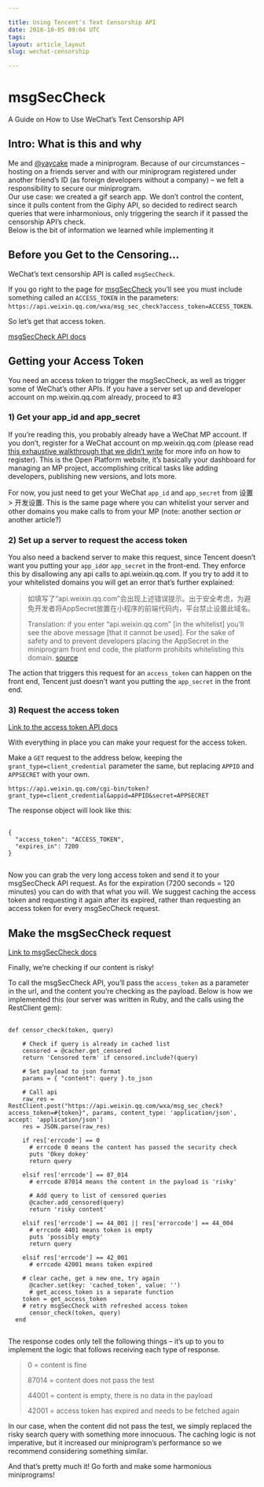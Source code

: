 ```yaml
---

title: Using Tencent's Text Censorship API
date: 2018-10-05 09:04 UTC
tags:
layout: article_layout
slug: wechat-censorship

---
```


# msgSecCheck

<p class="subtitle">A Guide on How to Use WeChat’s Text Censorship API</p>

##  Intro: What is this and why
Me and <a class="highlight" href="http://thegraceyang.com/" target="_blank">@yaycake</a> made a miniprogram. Because of our circumstances – hosting on a friends server and with our miniprogram registered under another friend’s ID (as foreign developers without a company) – we felt a responsibility to secure our miniprogram. <br>
Our use case: we created a gif search app. We don’t control the content, since it pulls content from the Giphy API, so decided to redirect search queries that were inharmonious, only triggering the search if it passed the censorship API’s check.<br>
Below is the bit of information we learned while implementing it

## Before you Get to the Censoring…

WeChat’s text censorship API is called `msgSecCheck`.

If you go right to the page for [msgSecCheck](https://developers.weixin.qq.com/miniprogram/dev/api/msgSecCheck.html) you’ll see you must include something called an `ACCESS_TOKEN` in the parameters:<br>
`https://api.weixin.qq.com/wxa/msg_sec_check?access_token=ACCESS_TOKEN`.

So let’s get that access token.

[msgSecCheck API docs](https://developers.weixin.qq.com/miniprogram/dev/api/msgSecCheck.html)

## Getting your Access Token
You need an access token to trigger the msgSecCheck, as well as trigger some of WeChat’s  other APIs. If you have a server set up and developer account on mp.weixin.qq.com already, proceed to #3

### 1) Get your app_id and app_secret
If you’re reading this, you probably already have a WeChat MP account. If you don’t, register for a WeChat account on mp.weixin.qq.com (please read [this exhaustive walkthrough that we didn’t write](insert-good-registration-walkthorugh-here) for more info on how to register). This is the Open Platform website, it’s basically your dashboard for managing an MP project, accomplishing critical tasks like adding developers, publishing new versions, and lots more.

For now, you just need to get your WeChat `app_id` and `app_secret` from 设置 > 开发设置. This is the same page where you can whitelist your server and other domains you make calls to from your MP (note: another section _or_ another article?)

### 2) Set up a server to request the access token
You also need a backend server to make this request, since Tencent doesn’t want you putting your `app_id`or `app_secret` in the front-end. They enforce this by disallowing any api calls to api.weixin.qq.com.   If you try to add it to your whitelisted domains you will get an error that’s further explained:

> 如填写了“api.weixin.qq.com”会出现上述错误提示。出于安全考虑，为避免开发者将AppSecret放置在小程序的前端代码内，平台禁止设置此域名。
>
> Translation: if you enter “api.weixin.qq.com” [in the whitelist] you’ll see the above message [that it cannot be used]. For the sake of safety and to prevent developers placing the AppSecret in the miniprogram front end code, the platform prohibits whitelisting this domain.
> [source](http://kf.qq.com/faq/1706236NjINj1706236VRZBR.html)

The action that triggers this request for an `access_token`  can happen on the front end, Tencent just doesn’t want you putting the `app_secret` in the front end.

### 3) Request the access token
[Link to the access token API docs](https://developers.weixin.qq.com/miniprogram/dev/api/token.html#%E8%8E%B7%E5%8F%96-accesstoken)

With everything in place you can make your request for the access token.

Make a `GET` request to the address below, keeping the `grant_type=client_credential` parameter the same, but replacing  `APPID` and `APPSECRET` with your own.

 `https://api.weixin.qq.com/cgi-bin/token?grant_type=client_credential&appid=APPID&secret=APPSECRET`

The response object will look like this:

<pre>
  <code class="json">
{
  "access_token": "ACCESS_TOKEN",
  "expires_in": 7200
}
  </code>
</pre>

Now you can grab the very long access token and send it to your msgSecCheck API request. As for the expiration (7200 seconds = 120 minutes) you can do with that what you will. We suggest caching the access token and requesting it again after its expired, rather than requesting an access token for every msgSecCheck request.

## Make the msgSecCheck request
[Link to msgSecCheck docs](https://developers.weixin.qq.com/miniprogram/dev/api/msgSecCheck.html)

Finally, we’re checking if our content is risky!

To call the msgSecCheck API, you’ll pass the `access_token` as a parameter in the url, and the content you’re checking as the payload. Below is how we implemented this (our server was written in Ruby, and the calls using the RestClient gem):

<pre>
  <code class="rb">
def censor_check(token, query)

    # Check if query is already in cached list
    censored = @cacher.get_censored
    return 'Censored term' if censored.include?(query)

    # Set payload to json format
    params = { "content": query }.to_json

    # Call api
    raw_res = RestClient.post("https://api.weixin.qq.com/wxa/msg_sec_check?access_token=#{token}", params, content_type: 'application/json', accept: 'application/json')
    res = JSON.parse(raw_res)

    if res['errcode'] == 0
      # errcode 0 means the content has passed the security check
      puts 'Okey dokey'
      return query

    elsif res['errcode'] == 87_014
      # errcode 87014 means the content in the payload is 'risky'

      # Add query to list of censored queries
      @cacher.add_censored(query)
      return 'risky content'

    elsif res['errcode'] == 44_001 || res['errorcode'] == 44_004
      # errcode 4401 means token is empty
      puts 'possibly empty'
      return query

    elsif res['errcode'] == 42_001
      # errcode 42001 means token expired

    # clear cache, get a new one, try again
      @cacher.set(key: 'cached_token', value: '')
      # get_access_token is a separate function
    token = get_access_token
    # retry msgSecCheck with refreshed access token
      censor_check(token, query)
  end
  </code>
</pre>

The response codes only tell the following things – it’s up to you to implement the logic that follows receiving each type of response.


> 0 = content is fine
>
> 87014 = content does not pass the test
>
> 44001 = content is empty, there is no data in the payload
>
> 42001 = access token has expired and needs to be fetched again

In our case, when the content did not pass the test, we simply replaced the risky search query with something more innocuous. The caching logic is not imperative, but it increased our miniprogram’s performance so we recommend considering something similar.

And that’s pretty much it! Go forth and make some harmonious miniprograms!

